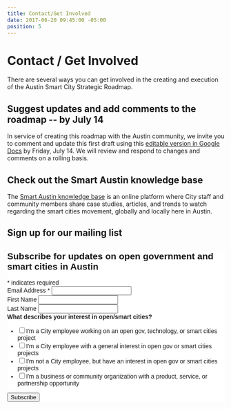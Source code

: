 ```yaml
---
title: Contact/Get Involved
date: 2017-06-20 09:45:00 -05:00
position: 5
---
```


# Contact / Get Involved

There are several ways you can get involved in the creating and execution of the Austin Smart City Strategic Roadmap. 

## Suggest updates and add comments to the roadmap -- by July 14

In service of creating this roadmap with the Austin community, we invite you to comment and update this first draft using this [editable version in Google Docs](https://docs.google.com/document/d/10AI9v6OEQQjMNN_CSlUqIsEQrUOLJckueyJaN0LXa9Y/edit?usp=sharing) by Friday, July 14. We will review and respond to changes and comments on a rolling basis.

## Check out the Smart Austin knowledge base

The [Smart Austin knowledge base](https://smartaustin.bloomfire.com/) is an online platform where City staff and community members share case studies, articles, and trends to watch regarding the smart cities movement, globally and locally here in Austin.

## Sign up for our mailing list 

<!-- Begin MailChimp Signup Form -->
<link href="//cdn-images.mailchimp.com/embedcode/classic-10_7.css" rel="stylesheet" type="text/css">
<style type="text/css">
	#mc_embed_signup{background:#fff; clear:left; font:14px Helvetica,Arial,sans-serif; }
	/* Add your own MailChimp form style overrides in your site stylesheet or in this style block.
	   We recommend moving this block and the preceding CSS link to the HEAD of your HTML file. */
</style>
<div id="mc_embed_signup">
<form action="//github.us15.list-manage.com/subscribe/post?u=6f30653c65f06ca383a19d0bf&amp;id=481336e8ce" method="post" id="mc-embedded-subscribe-form" name="mc-embedded-subscribe-form" class="validate" target="_blank" novalidate>
    <div id="mc_embed_signup_scroll">
	<h2>Subscribe for updates on open government and smart cities in Austin</h2>
<div class="indicates-required"><span class="asterisk">*</span> indicates required</div>
<div class="mc-field-group">
	<label for="mce-EMAIL">Email Address  <span class="asterisk">*</span>
</label>
	<input type="email" value="" name="EMAIL" class="required email" id="mce-EMAIL">
</div>
<div class="mc-field-group">
	<label for="mce-FNAME">First Name </label>
	<input type="text" value="" name="FNAME" class="" id="mce-FNAME">
</div>
<div class="mc-field-group">
	<label for="mce-LNAME">Last Name </label>
	<input type="text" value="" name="LNAME" class="" id="mce-LNAME">
</div>
<div class="mc-field-group input-group">
    <strong>What describes your interest in open/smart cities? </strong>
    <ul><li><input type="checkbox" value="1" name="group[1409][1]" id="mce-group[1409]-1409-0"><label for="mce-group[1409]-1409-0">I'm a City employee working on an open gov, technology, or smart cities project</label></li>
<li><input type="checkbox" value="2" name="group[1409][2]" id="mce-group[1409]-1409-1"><label for="mce-group[1409]-1409-1">I'm a City employee with a general interest in open gov or smart cities projects</label></li>
<li><input type="checkbox" value="4" name="group[1409][4]" id="mce-group[1409]-1409-2"><label for="mce-group[1409]-1409-2">I'm not a City employee, but have an interest in open gov or smart cities projects</label></li>
<li><input type="checkbox" value="8" name="group[1409][8]" id="mce-group[1409]-1409-3"><label for="mce-group[1409]-1409-3">I'm a business or community organization with a product, service, or partnership opportunity</label></li>
</ul>
</div>
	<div id="mce-responses" class="clear">
		<div class="response" id="mce-error-response" style="display:none"></div>
		<div class="response" id="mce-success-response" style="display:none"></div>
	</div>    <!-- real people should not fill this in and expect good things - do not remove this or risk form bot signups-->
    <div style="position: absolute; left: -5000px;" aria-hidden="true"><input type="text" name="b_6f30653c65f06ca383a19d0bf_481336e8ce" tabindex="-1" value=""></div>
    <div class="clear"><input type="submit" value="Subscribe" name="subscribe" id="mc-embedded-subscribe" class="button"></div>
    </div>
</form>
</div>
<script type='text/javascript' src='//s3.amazonaws.com/downloads.mailchimp.com/js/mc-validate.js'></script><script type='text/javascript'>(function($) {window.fnames = new Array(); window.ftypes = new Array();fnames[0]='EMAIL';ftypes[0]='email';fnames[1]='FNAME';ftypes[1]='text';fnames[2]='LNAME';ftypes[2]='text';}(jQuery));var $mcj = jQuery.noConflict(true);</script>
<!--End mc_embed_signup-->